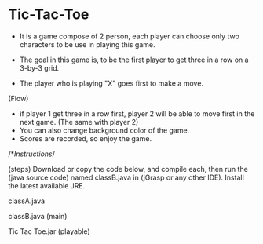 # Tic-Tac-Toe

  - It is a game compose of 2 person, each player can choose only two characters to be use in playing this game.
  
  - The goal in this game is, to be the first player to get three in a row on a 3-by-3 grid.
  - The player who is playing "X" goes first to make a move.
  
  (Flow)
  - if player 1 get three in a row first, player 2 will be able to move first in the next game. (The same with player 2)
  - You can also change background color of the game. 
  - Scores are recorded, so enjoy the game.
  
  
  /**Instructions*/
  
  (steps)
  Download or copy the code below, and compile each, then run the (java source code) named classB.java in (jGrasp or any other IDE).
  Install the latest available JRE.
  
  classA.java
  
  classB.java (main)
  
  Tic Tac Toe.jar (playable)
